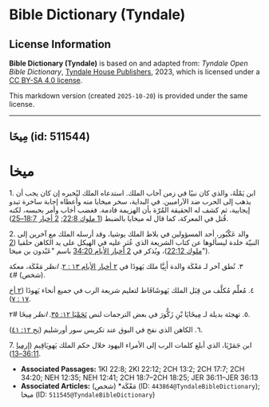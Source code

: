# Bible Dictionary (Tyndale)

## License Information

**Bible Dictionary (Tyndale)** is based on and adapted from: _Tyndale Open Bible Dictionary_, [Tyndale House Publishers](https://tyndaleopenresources.com/), 2023, which is licensed under a [CC BY-SA 4.0 license](https://creativecommons.org/licenses/by-sa/4.0/legalcode.en).

This markdown version (created `2025-10-20`) is provided under the same license.



--------------------------------

## مِيخَا (id: 511544)

ميخا
====

1\. ابن يَمْلَةَ، والذي كان نبيًا في زمن آخاب الملك. استدعاه الملك ليُخبره إن كان يجب أن يذهب إلى الحرب ضد الآراميين. في البداية، سخر ميخايا منه وأعطاه إجابة ساخرة تبدو إيجابية، ثم كشف له الحقيقة المُرّة بأن الهزيمة قادمة. فغضب أخاب وأمر بحبسه، لكنه قُتل في المعركة، كما قال له ميخايا بالضبط ([1 ملوك 22:8](https://ref.ly/1Kgs22:8); [2 أخبار 18:7–25](https://ref.ly/2Chr18:7-2Chr18:25)).

2\. والد عَكْبُور، أحد المسؤولين في بلاط الملك يوشيا، وقد أرسله الملك مع آخرين إلى النبيّة خلدة ليسألوها عن كتاب الشريعة الذي عُثر عليه في الهيكل على يد الكاهن حلقيا ([2 ملوك 22:12](https://ref.ly/2Kgs22:12))، ويُذكر في [2 أخبار الأيام 34:20](https://ref.ly/2Chr34:20) باسم "عَبْدون بن ميخا").

٣. نُطق آخر لـ مَعْكَة والدة أَبِيَّا ملك يَهوذَا في [٢ أخبار الأيام ١٣ : ٢](https://ref.ly/2Chr13:2). *انظر* مَعْكَة، معكة (شخص) \#٤.

٤. مُعلِّم مُكلَّف من قِبَل الملك يَهوشَافَاط لتعليم شريعة الرب في جميع أنحاء يَهوذَا ([٢ أخ ١٧ : ٧](https://ref.ly/2Chr17:7)).

٥. تهجئة بديلة لـ مِيخَايَا بْنِ زَكُّورَ في بعض الترجمات لنص [نَحَمْيَا ١٢: ٣٥](https://ref.ly/Neh12:35). *انظر* مِيخَا \#٢.

٦. الكاهن الذي نفخ في البوق عند تكريس سور أورشليم ([نح ١٢: ٤١](https://ref.ly/Neh12:41)).

7\. ابن جَمَرْيَا، الذي أبلغ كلمات الرب إلى الأمراء اليهود خلال حكم الملك يَهويَاقِيم ([إرميا 36:11–13](https://ref.ly/Jer36:11-Jer36:13)).

* **Associated Passages:** 1KI 22:8; 2KI 22:12; 2CH 13:2; 2CH 17:7; 2CH 34:20; NEH 12:35; NEH 12:41; 2CH 18:7–2CH 18:25; JER 36:11–JER 36:13
* **Associated Articles:** مَعْكَة* (شخص) (ID: `443864@TyndaleBibleDictionary`); ميخا (ID: `511545@TyndaleBibleDictionary`)

